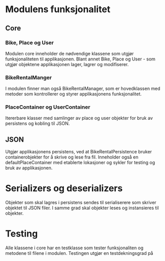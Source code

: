 # Modulens funksjonalitet

## Core
### Bike, Place og User
Modulen core inneholder de nødvendige klassene som utgjør funksjonaliteten til applikasjonen. Blant annet Bike, Place og User - som utgjør objektene applikasjonen lager, lagrer og modifiserer. 

### BikeRentalManger
I modulen finner man også BikeRentalManager, som er hovedklassen med metoder som kontrollerer og styrer applikasjonens funksjonalitet.

### PlaceContainer og UserContainer
Itererbare klasser med samlinger av place og user objekter for bruk av persistens og kobling til JSON.

## JSON
Utgjør applikasjonens persistens, ved at BikeRentalPersistence bruker containerobjekter for å skrive og lese fra fil.
Inneholder også en defaultPlaceContainer med etablerte lokasjoner og sykler for testing og bruk av applikasjonen.

# Serializers og deserializers
Objekter som skal lagres i persistens sendes til serialiserere som skriver objektet til JSON filer. I samme grad skal objekter leses og instansieres til objekter. 

# Testing
Alle klassene i core har en testklasse som tester funksjonaliten og metodene til filene i modulen. Testingen utgjør en testdekningsgrad på 
